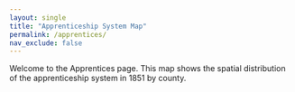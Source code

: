```yaml
---
layout: single
title: "Apprenticeship System Map"
permalink: /apprentices/
nav_exclude: false
---
```


Welcome to the Apprentices page. This map shows the spatial distribution of the apprenticeship system in 1851 by county.

<!-- Load D3 -->
<script src="https://d3js.org/d3.v7.min.js"></script>

<!-- SVG container -->
<div id="map-container">
  <svg width="960" height="600"></svg>
</div>

<!-- Optional styling -->
<style>
#region-tooltip {
  position: absolute;
  background-color: white;
  border: 1px solid gray;
  padding: 5px 10px;
  font-size: 14px;
  pointer-events: none;
  visibility: hidden;
}
</style>

<!-- Tooltip element -->
<div id="region-tooltip"></div>

<!-- Load the map script -->
<script src="/assets/maps/map.js"></script>

